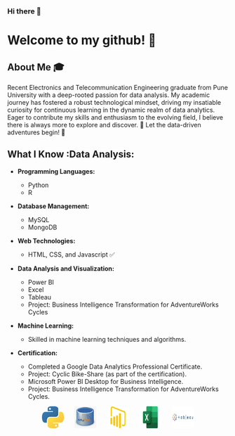 ### Hi there 👋
# Welcome to my github! 👋





## About Me 🎓

Recent Electronics and Telecommunication Engineering graduate from Pune University with a deep-rooted passion for data analysis. My academic journey has fostered a robust technological mindset, driving my insatiable curiosity for continuous learning in the dynamic realm of data analytics. Eager to contribute my skills and enthusiasm to the evolving field, I believe there is always more to explore and discover. 🧠 Let the data-driven adventures begin! 🚀

## What I Know :Data Analysis:

- **Programming Languages:**
  - Python
  - R
  
- **Database Management:**
  - MySQL
  - MongoDB

- **Web Technologies:**
  - HTML, CSS, and Javascript :white_check_mark:

- **Data Analysis and Visualization:**
  - Power BI
  - Excel
  - Tableau
  - Project: Business Intelligence Transformation for AdventureWorks Cycles

- **Machine Learning:**
   - Skilled in machine learning techniques and algorithms.
   
- **Certification:**
  - Completed a Google Data Analytics Professional Certificate.
  - Project: Cyclic Bike-Share (as part of the certification).
   - Microsoft Power BI Desktop for Business Intelligence.
  - Project: Business Intelligence Transformation for AdventureWorks Cycles.

<div align="center">
  <img src="python.jpeg" width="50" height="50" style="margin-right: 20px;">
  <img src="my sql.jpeg" width="50" height="50" style="margin-right: 20px;">
  <img src="power bi.jpeg" width="50" height="50" style="margin-right: 20px;">
  <img src="excel.jpeg" width="50" height="50" style="margin-right: 20px;">
  <img src="tableau.jpeg" width="50" height="50">
</div>



